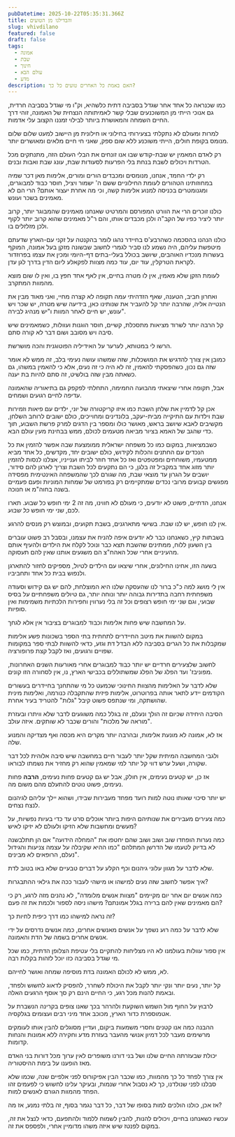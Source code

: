 ```yaml
---
pubDatetime: 2025-10-22T05:35:31.366Z
title: והבדילנו מן הטועים
slug: vhivdilano
featured: false
draft: false
tags:
  - אמונה
  - שבת
  - חינוך
  - עולם הבא
  - מדע
description: האם באמת כל האחרים טועים כל כך?
---
```


כמו שכנראה כל אחד אחר שגדל בסביבה דתית כלשהיא, וק"ו מי שגדל בסביבה חרדית, גם אנוכי הייתי מן המשוכנעים שבלי קשר לאמיתותה הנצחית של האמונה, זוהי דרך החיים השמחה והמאושרת ביותר לבילוי זמננו הקצוב עלי אדמות.

למרות ומעולם לא נתקלתי בצעירותי בחילוני או חילונית מן היישוב למעט שלום שלום מנומס בקופת חולים, הייתי משוכנע ללא שום ספק, שאני חי חיים מלאים ומאושרים יותר.

רק לאדם המאמין יש שבת-קודש שבו אנו זונחים את הבלי העולם הזה, מתנתקים מכל הטרדות ויכולים לשבת בנחת בלי הפרעות לסעודות שבת, עונג שבת ואבות ובנים.

רק ילדי החמד, אנחנו, מנומסים ומכבדים הורים ומורים, אלימות מאן דכר שמיה במחוזותינו הטהורים לעומת החילוניים ששם ה' ישמור ויציל, חוסר כבוד למבוגרים, ומגנומטרים בכניסה למנוע אלימות קשה, וכי מה אחרת יעצור אותם? הרי הם לא מאמינים בשכר ועונש.

כולנו זוכרים הרי את הוורט המפורסם והמרטיט שאנחנו מאמינים שהמבוגר יותר, קרוב יותר ליציר כפיו של הקב"ה  ולכן מכבדים אותו, והם ר"ל מאמינים שהוא קרוב יותר לקוף ולכן מזלזלים בו. 

כולנו הנהנו בהסכמה כשהרבע'ס בחיידר נהגו לומר בהקנטה על זקני עם-הארץ שדעתם מיטפשת עליהם, היה נשמע לנו סביר לגמרי לחשוב שבשונה מזקן בעל אמונה, המוקף בעשרות מנכדיו האוהבים, שיושב בכולל בעלי-בתים דף-היומי ומכין את עצמו בפרוזדור לקראת הטרקלין, עוד יום, עוד כמה מצוות לפקאלע ליום הדין בדרך לגן עדן. 

לעומת הזקן שלא מאמין, אין לו מטרה בחיים, אין לאף אחד חפץ בו, ואין לו שום מוצא מהמוות המתקרב. 

ואחרון חביב, הטענה, שאף הזדהיתי עמה תקופה לא קצרה מחיי, ואני מאוד מבין את הנטייה אליה, שהרבה יותר קל  להעביר את שנותינו כאן,  בידיעה שיש מטרה, יש שכר ויש עונש, יש חיים לאחר המוות ו"יש מנהיג לבירה".

קל הרבה יותר לשרוד מציאות מתסכלת, קשיים, חוסר הוגנות ועוולות, כשמאמינים שיש סיבה ויש מסובב ושום דבר לא קורה סתם.

הרשו לי במטותא, לערער על האידיליה הפוטוגנית והכה מושרשת.

כמובן אין צורך להדגיש את המושכלות, שזה שמשהו עושה נעימי בלב, זה ממש לא אומר שזה גם נכון, כשהפסקתי להאמין, זה לא היה כי זה נעים, אלא כי להאמין במשהו, גם כשאתה מבין שזה בולשיט, זה סתם להיות בת יענה.

אבל, תקופה אחרי שיצאתי מהבועה החמימה, התחלתי לפקפק גם בתיאוריה שהאמונה עדיפה לחיים רגועים ושמחים.

אכן קל לדמיין את שלחן השבת כמו איזו קריקטורה של יוני, ילדים עם פיאות וזמירות שבת וילדות עם התיקייה מבית-יעקב, בלונדינים ומחוייכים, כולם ישובים לרוחב השלחן, מקשיבים לאבא שיושב בראש, מאושר כולו ומספר בין הדגים למרק פרשת השבוע, תוך כדי שהגב של האמא בציור מביאה מטעמים לכולם, ממש בבחינת מעין עולם הבא. 

כשבמציאות, במקום כמו כל משפחה ישראלית ממומצעת שבה אפשר להזמין את כל הנכדים עם החתנים והכלות לקידוש, כולם ישובים יחד, מקדשים, כל אחד מביא ממטעמיו, משוחחים ומפטפטים ואז כל אחד חוזר לביתו וענייניו, אצלנו לנסות להזמין יותר מזוג אחד במקביל זה בלגן, כי הם נתקעים לכל השבת וצריך לארגן להם סידור, יושבים על הגרון עד מוצאי שבת, מה שגורם לכך שהמשפחה האינטימית מפסידה מפגשים קבועים מרובי נכדים שמתקיימים רק בפורמט של שמחות המוניות ופעם פעמיים בשנה בחוה"מ או חנוכה.

אנחנו, הדתיים, פשוט לא יודעים, כי מעולם לא חווינו, מה זה 2 ימי חופש כל שבוע. תארו לכם, שני ימי חופש *כל שבוע*.

אין לנו חופש, יש לנו שבת. בשישי מתארגנים, בשבת תקועים, ובמוצש רק מנסים להרגע.

בשבתות קיץ, כשאנחנו כבר לא יודעים איפה להניח את עצמנו, ובסבל רב פשוט עוברים בין השעון ללוח, ממתינים שהשבת תצא כבר ונוכל לקלח את הילדים ולהעיף אותם מהעיניים אחרי שכל האהח"צ הם משגעים אותנו שאין להם תעסוקה.

בשעה הזו, אחינו החילונים, אחרי שיצאו עם הילדים לטיול, מספיקים לחזור להתארגן ולנפוש בבית כל אחד ותחביביו.

אין לי מושג למה כ"כ ברור לנו שהעסקה שלנו היא המוצלחת, להם יש גם קידוש וסעודה משפחתית רחבה בתדירות גבוהה יותר ונוחה יותר, גם טיולים משפחתיים על בסיס שבועי, וגם שני ימי חופש רצופים וכל זה בלי נערווין וחפירות הלכתיות משמימות ואין סופיות.

על המחשבה שיש פחות אלימות וכבוד למבוגרים בציבור אין אלא לגחך.

במקום להשוות את מיטב החיידרים לתחתית בתי הספר בשכונות פשע אלימות שמקבלות את כל הגרים בסביבה ללא הבדל דת וגזע, כדאי להשוות לבתי ספר במקומות שפויים ורגועים, ואז לקבל קצת פרופורציה.

לחשוב שלצעירים חרדיים יש יותר כבוד למבוגרים אחרי מאורעות השנים האחרונות, מפוניבז' ועד הפלג של הפלג שמשתוללים בכבישי הארץ, נו, אין לסחורה הזו קונים.

שלא לדבר על האלימות מהצוות החינוכי שכמעט כל מי שהתחנך בחיידרים בעשורים הקודמים יידע לתאר אותה בפרוטרוט, אלימות פיזית שהתקבלה כנורמה, ואלימות מינית שהושתקה, ומי שנתפס פשוט קיבל "גלות" להטריד בעיר אחרת.

הסיבה היחידה שכיום זה הולך ונעלם, זה בגלל כמה משוגעים לדבר שלא וויתרו ובעזרת "מוראה של מלכות" והורים שכבר לא שותקים. איזה עולב.

אז לא, אמונה לא מונעת אלימות, ובהרבה יותר מקרים היא מכסה ואף מצדיקה והמנוע שלה.

ולגבי המחשבה המיתית שקל יותר לעבור חיים במחשבה שיש סיבה אלוהית לכל דבר שקורה, ושעל ערש דווי קל יותר למי שמאמין שהוא רק מחזיר את נשמתו לבוראו.

אז כן, יש קטעים נעימים, אין חולק, אבל יש גם קטעים פחות נעימים, **הרבה** פחות נעימים, פשוט נוטים להתעלם מהם משום מה.

יש יותר סיכוי שאותו נוטה למות רועד מפחד מעבירות שבידו, ושהוא יילך עליהם לגיהנום לנצח נצחים.

כמה צעירים מעבירים את שנותיהם היפות ביותר אוכלים סרט עד כדי בעיות נפשיות, על מעשים ומחשבות שלא הזיקו ולעולם לא יזיקו לאיש?

כמה נערות הופחדו שוב ושוב ושוב שהם יחטפו את "המחלה הידועה" אם הן תתלבשנה לא בדיוק לטעמו של הדרשן המתלהם "כמו ההיא שקיבלה על עצמה צניעות והגידול נעלם, הרופאים לא מבינים".

שלא לדבר על מגוון עלוני גיהנום וכף הקלע על דברים טבעיים שלא באו בטוב לדת.

איך אפשר לחשוב שזה נעים למישהו או מישהי לעבור ככה את גילאי ההתבגרות?

כמה אנשים יום אחר יום מקיימים "מצוות אנשים מלומדה", לא נהנים מזה לרגע, רק כי הם מאמינים שאין להם ברירה בגלל אמונתם? מישהו ניסה לספור ולכמת את זה פעם?

 זה נראה למישהו כמו דרך כיפית לחיות כך?

שלא לדבר על כמה רוע נשפך על אנשים מאנשים אחרים, כמה אנשים נדרסים על ידי אנשים אחרים בשמה של הדת והאמונה.

אין ספור עוולות בעולמנו לא היו מצליחות להתקיים בלי עטיפת הצלופן הדתית, כמו שכל מי שגדל בסביבה כזו יוכל לזהות בקלות רבה.

לא, ממש לא לכולם האמונה בדת מוסיפה שמחה ואושר לחייהם.

קל יותר, נעים יותר ונקי יותר לקבל את היכולת לשחרר, להפסיק לדאוג לחשוש ולפחד, ובאמת להנות מכל רגע, כי החיים הינם רק סך אוסף הרגעים האלה.

לרבוץ על החוף מול השמש השוקעת ולהרהר בכך שאנו צופים בקרינה הנשברת על אטמוספרת כדור הארץ, מכוכב אחד מיני רבים ועצומים בגלקסיה.

ההבנה כמה אנו קטנים וחסרי משמעות ביקום, ועדיין מסוגלים להבין אותו לעומקים מרשימים מעבר לכל דמיון אנושי מהעבר בעזרת מדע וחקירה ללא אמונות והנחות קדומות.

יכולת שבעזרתה החיים שלנו ושל בני דורנו משופרים לאין ערוך מכל דורות בני האדם מאז הופענו על בימת ההיסטוריה.

אין צורך לפחד כל כך מהמוות, כמו שכבר הבין אפיקורוס לפני אלפיים שנה, שכמו שלא סבלנו לפני שנולדנו, כך לא נסבול אחרי שנמות, ובעיקר עלינו לחשוש כי לפעמים זהו הפחד מהמוות הגורם לאנשים למות.

אז אכן, כולנו הולכים למות בסופו של דבר, כל דבר נגמר בסוף, זה בלתי נמנע, אז מה? 

עכשיו כשאנחנו בחיים, ויכולים להנות, להבין לשמוח ללמוד ולהתפעם, כדאי לנצל את זה, במקום לפנטז שיש איזה משהו מדומיין אחרי, ולפספס את זה.
